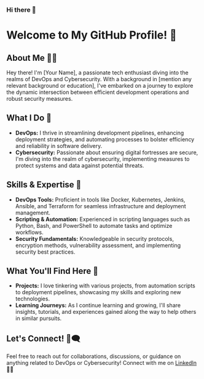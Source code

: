 ### Hi there 👋

# Welcome to My GitHub Profile! 👋

## About Me 🙋‍♂️

Hey there! I'm [Your Name], a passionate tech enthusiast diving into the realms of DevOps and Cybersecurity. With a background in [mention any relevant background or education], I've embarked on a journey to explore the dynamic intersection between efficient development operations and robust security measures.

## What I Do 🤔

- **DevOps:** I thrive in streamlining development pipelines, enhancing deployment strategies, and automating processes to bolster efficiency and reliability in software delivery.
- **Cybersecurity:** Passionate about ensuring digital fortresses are secure, I'm diving into the realm of cybersecurity, implementing measures to protect systems and data against potential threats.

## Skills & Expertise 🌱

- **DevOps Tools:** Proficient in tools like Docker, Kubernetes, Jenkins, Ansible, and Terraform for seamless infrastructure and deployment management.
- **Scripting & Automation:** Experienced in scripting languages such as Python, Bash, and PowerShell to automate tasks and optimize workflows.
- **Security Fundamentals:** Knowledgeable in security protocols, encryption methods, vulnerability assessment, and implementing security best practices.

## What You'll Find Here 📃

- **Projects:** I love tinkering with various projects, from automation scripts to deployment pipelines, showcasing my skills and exploring new technologies.
- **Learning Journeys:** As I continue learning and growing, I'll share insights, tutorials, and experiences gained along the way to help others in similar pursuits.

## Let's Connect! 💬🗨️

Feel free to reach out for collaborations, discussions, or guidance on anything related to DevOps or Cybersecurity!
Connect with me on [LinkedIn](https://www.linkedin.com/in/dan-eric-pelayo/) 🚀✨
